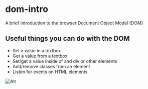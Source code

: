# dom-intro

A brief introduction to the browser Document Object Model (DOM)

## Useful things you can do with the DOM

* Set a value in a textbox
* Get a value from a textbox
* Set/get a value inside of and div or other elements
* Add/remove classes from an element
* Listen for events on HTML elements

![Alt](https://repobeats.axiom.co/api/embed/ef0d3197874afac9b67f096c525d9c357e0c16b5.svg "Repobeats analytics image")
